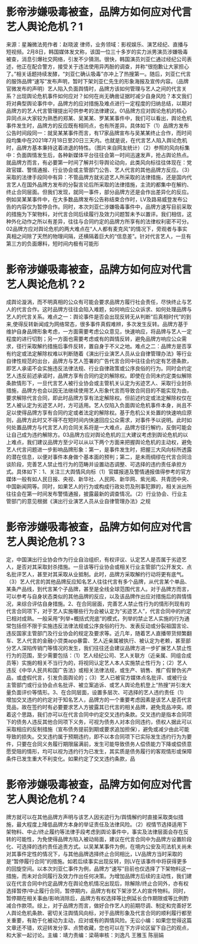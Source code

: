 # 影帝涉嫌吸毒被查，品牌方如何应对代言艺人舆论危机？1

来源：星瀚微法苑作者：赵晓波 律师，业务领域：影视娱乐、演艺经纪、直播与短视频。2月8日，韩国媒体发文称，该国一位三十多岁的实力派男演员涉嫌吸毒被查，消息引爆社交网络，引发不少猜测。很快，韩国演员刘亚仁通过经纪公司表述，他正在配合警方，接受关于违法使用异丙酚的调查，并称“很抱歉让大家担心了。”相关话题持续发酵，“刘亚仁确认吸毒”亦冲上了热搜第一。随后，刘亚仁代言的服饰品牌“速写”发布声明，暂时下架刘亚仁先生的形象海报及宣传内容。（品牌官微发布的声明）艺人陷入负面舆情时，品牌方该如何管理与艺人之间的代言关系？出现舆论危机事件如何应对？如何在尚无确凿证据时减少自身风险？本文我们将对典型舆论事件中，品牌方的应对措施及难点进行一定程度的归纳总结，以期对品牌方的艺人代言管理提出可供参考的法律建议。01品牌方应对舆论危机的核心异同点从大家较为熟悉的郑某、吴某某、罗某某事件中，我们可以看出，舆论危机事件发生时，品牌方的反应既有相同点，也有所差异。具体如下（1）品牌方发布公告时间段同一：就吴某某事件而言，有17家品牌宣布与吴某某终止合作，而时间段均集中在2021年7月18日至20日三天内。也就是说，在代言艺人陷入舆论危机时，品牌方基本秉持这着进退的特性。（图片来自网友统计）（2）参照的风向标集中：负面舆情发生后，各种新媒体平台往往会第一时间迅速发声，抢占舆论热点。就品牌方而言，有必要第一时间了解并引导舆论动向，此类风向标往往体现在：党政官媒、警情通报、行业协会或主管部门公告、艺人代言的其他品牌方反应。（3）采取的法律手段同中有异：不管品牌方就劣迹艺人所采取的法律措施，还是国内代言艺人在国外品牌方发布的分裂言论后所采取的法律措施，主流的都集中在解约、终止合同层面。但我们发现，就同一事件，部分品牌方还是会作出差异化的反应。例如吴某某事件中，在大多数品牌发布公告称结束合作时，LV及路易威登发布公告的内容仅为暂停合作。同时，本次刘亚仁涉嫌吸毒事件中，品牌方速写目前采取的措施为下架物料，对代言合同后续履行及效力问题暂未予以置评。我们相信，这种外化动作之所以有差异，往往与合同约定的品牌方所享有的法律权利密不可分。02品牌方应对舆论危机的两大难点在“人人都有麦克风”的情况下，旁观者与事实真相之间除了天然的物理间隔，还横隔着巨大的“信息差”。针对代言艺人，一旦有第三方的负面爆料，短时间内极有可能形

# 影帝涉嫌吸毒被查，品牌方如何应对代言艺人舆论危机？2

成舆论漩涡，而不明真相的公众有可能会要求品牌方履行社会责任，尽快终止与艺人的代言合作。这时品牌方往往会陷入难题，如何响应公众诉求、如何处理品牌与艺人的代言关系。难点之一：舆论事件是否会出现反转无从判断“后真相时代”的到来,使得反转新闻成为网络常态，很多事件真假难辨，多次发生反转。品牌方基于维护自身品牌形象考虑，一方面需要考虑公众意见，快速响应，将品牌与艺人一定程度的进行切割；另一方面也需要考虑或有的舆情反转，避免品牌方响应公众需求，径行采取解约措施后事件反转，置自身于不义之地。难点之二：品牌方是否享有约定或法定解除权难以判断随着《演出行业演艺人员从业自律管理办法》等行业自律性规范的出台，品牌方与艺人签署的广告代言合同中往往会约定有艺德条款，即艺人承诺不会实施违反法律法规、行业自律政策或公序良俗的行为。同时会约定艺人违反前述承诺时，品牌方享有合同约定的解除权。即使在合同未约定类似解除条款情形下，一旦代言艺人被行业协会或主管机关认定为劣迹艺人、采取行业封杀措施，品牌方也会以因无法继续使用艺人形象代言而导致合同目的不能实现为由，要求解除代言合同，即此时品牌方享有法定解除权。但前述约定或法定解除权仅在艺人被认定为劣迹艺人时，方可适用。艺人仅陷入负面舆论危机事件本身，尚且不足以使得品牌方享有合同约定或者法定的解除权。基于危机公关处置的快速响应原则，品牌方此时又不得不在短时间内快速回应公众需求，对事件予以说明。此时如何处置品牌方与代言艺人的合同关系将是一大难点，品牌方径行解约，反倒可能会让自己成为违约解除方。03品牌方应对舆论危机的三大建议考虑到舆论危机的以上难点，我们建议品牌方至少可以从以下两个方面来把握舆论危机的主动权，避免艺人代言问题进一步影响品牌形象：第一，是事件发生时，把握三大风向标所透露的潜在信息，以便对事件本身做个基本面的预判；第二，是未雨绸缪在代言合同洽谈阶段，完善艺人禁止性行为的范畴并设置动态调整、可选择的违约责任承担方式。具体如下：1、关注三大舆情风向标（1）官媒报道及警情通报值得参考的官方媒体一般有如人民日报、央视、新华社、人民网、新华网、紫光阁、共青团中央、中国新闻网等。同时，如果艺人的行为或构成行政处罚及刑事犯罪的，相关派出所往往会在第一时间发布警情通报，披露最新的调查情况。（2）行业协会、行业主管部门的意见根据《演出行业演艺人员从业自律管理办法》之规

# 影帝涉嫌吸毒被查，品牌方如何应对代言艺人舆论危机？3

定，中国演出行业协会作为行业自治组织，有权评议、认定艺人是否属于劣迹艺人，是否对其采取封杀措施。一旦该等行业协会或相关行业主管部门公开发文、点名批评艺人，甚至对其采取从业抵制。此时，品牌方采取解约行动将更有底气。（3）艺人代言的其他品牌反应知名艺人往往代言有多个品牌，从代言某个单品、某条产品线，到代言某个子品牌，甚至是全线全球范围代言人。对于品牌方而言，可以参考与自身状态类似的其他品牌的反应，以及该品牌作出应对措施后的舆情情况，来综合评估自身措施。2、在合同层面，完善艺人禁止性行为的情形列现有的代言合同项下，对于艺人实施哪些行为会被认定为“劣迹艺人”，代言合同中的约定已相对成熟。一般采用“列举+概括式兜底”的模式，列举的禁止艺人实施的行为通常包括但不限于实施违反法律法规或公序良俗的行为、发表反动或分裂祖国言论、违反国家主管部门及行业协会的规定及要求等。近几年，随着艺人直播带货频繁翻车、艺人代言的金融小贷类app暴雷、艺人近亲属被执行、被认定为老赖，甚至部分艺人深陷传销门等情况的发生，我们往往还会建议品牌方进一步扩展艺人禁止性行为的范围，至少需要包括：（1）艺人经纪公司、艺人关联方（近亲属、同组合成员等）实施的相关不当行为的，将视同认定艺人本人实施禁止性行为；（2）艺人违反《中华人民共和国广告法》或相关法律法规，或生产、销售、推广假冒伪劣产品，或虚假代言，引发负面舆论的；（3）艺人已被官方媒体点名批评、或被行业主管部门或行业协会点名批评、被立案追诉、或艺人舆论危机登上“热搜”并引发大量负面评价等情形。3、在合同层面，设置多层次、可选择的艺人违约责任（1）增加交叉违约的约定对于知名艺人，品牌方的一个重要考虑因素是该艺人是否代言竞品，故在签约时有必要要求艺人方披露其已代言的相关品牌，避免竞品冲突。顺着这个思路，我们亦可以在代言合同中约定交叉违约条款。交叉违约是指本合同项下的债务人违反其他合同项下义务，可视为债务人对本合同违约，债权人据此可以采取相应的反制措施（宣布债务提前到期或要求追加担保），避免或减少由此可能导致的损失。交叉违约属于预期违约，即不以本合同项下已实际发生违约行为为要件，只要在合同义务履行期限届满前，发生可能导致债务人偿债能力下降或偿债意愿受阻的情形，均可以视为违约行为已发生，其实质是债务履行的客观情形或保障条件已发生重大不利变化。如果约定了交叉违约条款，品

# 影帝涉嫌吸毒被查，品牌方如何应对代言艺人舆论危机？4

牌方就可以在其他品牌方声明与该艺人因劣迹行为/舆情解约时直接采取类似措施，最大程度上降低品牌方本身的举证责任及法律风险。（2）视情节选择适用下架物料、中止/终止履约等法律手段考虑到舆论事件中，事实及法律层面会存在反转的可能性，为免使得品牌方陷入被动局面，建议在代言合同中为品牌方设置阶段化、可选择的违约责任追责方式。以吴某某事件为例，在境内公安及司法机关尚未对其事件定性的情况下，与其他品牌选择终止合同相比，LV品牌方当时采取的是“暂停履行合同”的措施。如若后续事实出现反转，则LV在该事件中将获得更多的回旋空间。以本次刘亚仁事件为例，品牌方“速写”目前也仅选择了下架物料这一措施，而未对合同履行及效力作出任何决策。为增加品牌方后续的主动性，我们建议在代言合同中约定品牌方在舆论危机情况出现后，除解除/终止合同外，亦有权选择暂停/中止履行合同，暂停期内，品牌方有权下架涉艺人的宣传物料。同时，暂停期在相关事由/影响消除后，品牌方有权选择等比例延长合作期限或等比例酌减合作款项。综上，对于品牌方而言，做好合作艺人的前期尽调、制定和完善好艺人舆论危机条款、密切关注舆情风向标，对于品牌形象及代言合同的顺利履行都至关重要，有助于化被动为主动，应对或有的舆情风险。无讼小编：如果您觉得这篇文章还不错，欢迎转发分享、点赞收藏，您也可以在下方评论区留下自己的观点，和大家一起讨论。主编：靖力责编：梁萌审核：刘逸凡 王雅玉 陈丽娟

